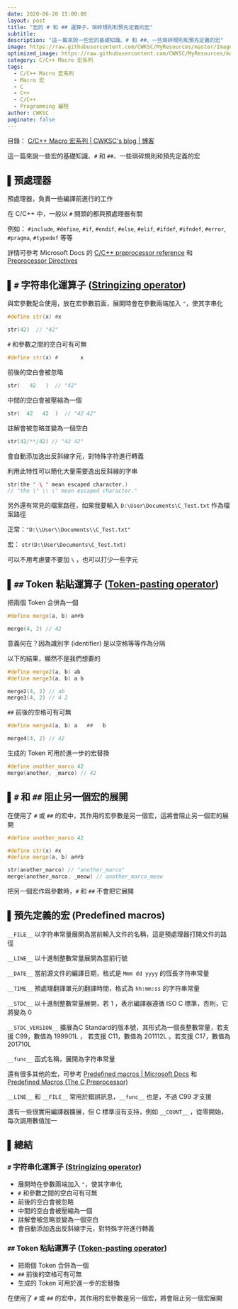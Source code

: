 ```yaml
---
date: 2020-06-20 15:00:00
layout: post
title: "宏的 # 和 ## 運算子、瑣碎規則和預先定義的宏"
subtitle: 
description: "這一篇來說一些宏的基礎知識、# 和 ##、一些瑣碎規則和預先定義的宏"
image: https://raw.githubusercontent.com/CWKSC/MyResources/master/Image/post3.png
optimized_image: https://raw.githubusercontent.com/CWKSC/MyResources/master/Image/optimized/post3_opt.jpg
category: C/C++ Macro 宏系列
tags:
  - C/C++ Macro 宏系列
  - Macro 宏
  - C
  - C++
  - C/C++
  - Programming 編程
author: CWKSC
paginate: false
---
```


目錄： <a href="https://cwksc.github.io/C_C++-Macro-宏系列/">C/C++ Macro 宏系列 | CWKSC's blog | 博客</a>

這一篇來說一些宏的基礎知識、`#` 和 `##`、一些瑣碎規則和預先定義的宏

## ▌預處理器

預處理器，負責一些編譯前進行的工作

在 C/C++ 中，一般以 `#` 開頭的都與預處理器有關

例如： `#include`, `#define`, `#if`, `#endif`, `#else`, `#elif`, `#ifdef`, `#ifndef`, `#error`, `#pragma`, `#typedef` 等等

詳情可參考 Microsoft Docs 的 <a href="https://link.zhihu.com/?target=https%3A//docs.microsoft.com/en-us/cpp/preprocessor/c-cpp-preprocessor-reference%3Fview%3Dvs-2017">C/C++ preprocessor reference</a> 和 <a href="https://link.zhihu.com/?target=https%3A//docs.microsoft.com/en-us/cpp/preprocessor/preprocessor-directives%3Fview%3Dvs-2017">Preprocessor Directives</a> 

## ▌`#` 字符串化運算子 ([Stringizing operator](https://docs.microsoft.com/en-us/cpp/preprocessor/stringizing-operator-hash?view=vs-2017))

與宏參數配合使用，放在宏參數前面，展開時會在參數兩端加入 `"`，使其字串化

```c++
#define str(x) #x

str(42)  // "42"
```

`#` 和參數之間的空白可有可無

```c++
#define str(x) #       x
```

前後的空白會被忽略

```c++
str(   42   )  // "42"
```

中間的空白會被壓縮為一個

```c++
str(  42   42  )  // "42 42"
```

註解會被忽略並變為一個空白

```c++
str(42/**/42) // "42 42"
```

會自動添加逸出反斜線字元，對特殊字符進行轉義

利用此特性可以簡化大量需要逸出反斜線的字串

```c++
str(the " \ " mean escaped character.)
// "the \" \\ \" mean escaped character."
```

另外還有常見的檔案路徑，如果我要輸入 `D:\User\Documents\C_Test.txt` 作為檔案路徑

正常：`"D:\\User\\Documents\\C_Test.txt"`

宏： `str(D:\User\Documents\C_Test.txt)`

可以不用考慮要不要加 `\` ，也可以打少一些字元

## ▌`##` Token 粘貼運算子 ([Token-pasting operator](https://docs.microsoft.com/en-us/cpp/preprocessor/token-pasting-operator-hash-hash?view=vs-2017))

把兩個 Token 合併為一個

```c++
#define merge(a, b) a##b

merge(4, 2) // 42
```

意義何在？因為識別字 (identifier) 是以空格等等作為分隔

以下的結果，顯然不是我們想要的

```c++
#define merge2(a, b) ab
#define merge3(a, b) a b

merge2(4, 2) // ab
merge3(4, 2) // 4 2
```

`##` 前後的空格可有可無

```c++
#define merge4(a, b) a   ##   b

merge4(4, 2) // 42
```

生成的 Token 可用於進一步的宏替換

```c++
#define another_marco 42
merge(another, _marco) // 42
```

## ▌`#` 和 `##` 阻止另一個宏的展開

在使用了 `#` 或 `##` 的宏中，其作用的宏參數是另一個宏，這將會阻止另一個宏的展開

```c++
#define another_marco 42

#define str(x) #x
#define merge(a, b) a##b

str(another_marco) // "another_marco"
merge(another_marco, _meow) // another_marco_meow
```

把另一個宏作爲參數時，`#` 和 `##` 不會把它展開

## ▌預先定義的宏 (Predefined macros)

`__FILE__` 以字符串常量展開為當前輸入文件的名稱，這是預處理器打開文件的路徑

`__LINE__` 以十進制整數常量展開為當前行號

`__DATE__` 當前源文件的編譯日期，格式是 `Mmm dd yyyy` 的恆長字符串常量

`__TIME__` 預處理翻譯單元的翻譯時間，格式為 `hh:mm:ss` 的字符串常量

`__STDC__` 以十進制整數常量展開，若 1 ，表示編譯器遵循 ISO C 標準，否則，它將變為 0

`__STDC_VERSION__` 擴展為C Standard的版本號，其形式為一個長整數常量，若支援 C99，數值為 199901L ， 若支援 C11，數值為 201112L 。若支援 C17，數值為 201710L

`__func__` 函式名稱，展開為字符串常量

還有很多其他的宏，可參考 <a href="https://docs.microsoft.com/en-us/cpp/preprocessor/predefined-macros?view=vs-2019">Predefined macros | Microsoft Docs</a> 和 [Predefined Macros (The C Preprocessor)](https://gcc.gnu.org/onlinedocs/cpp/Predefined-Macros.html#Predefined-Macros)

`__LINE__` 和 `__FILE__` 常用於錯誤訊息，`__func__` 也是，不過 C99 才支援

還有一些很實用編譯器擴展，但 C 標準沒有支持，例如 `__COUNT__` ，從零開始，每次調用數值加一

## ▌總結

### `#` 字符串化運算子 ([Stringizing operator](https://docs.microsoft.com/en-us/cpp/preprocessor/stringizing-operator-hash?view=vs-2017))

- 展開時在參數兩端加入 `"`，使其字串化
- `#` 和參數之間的空白可有可無
- 前後的空白會被忽略
- 中間的空白會被壓縮為一個
- 註解會被忽略並變為一個空白
- 會自動添加逸出反斜線字元，對特殊字符進行轉義

### `##` Token 粘貼運算子 ([Token-pasting operator](https://docs.microsoft.com/en-us/cpp/preprocessor/token-pasting-operator-hash-hash?view=vs-2017))

- 把兩個 Token 合併為一個
- `##` 前後的空格可有可無
- 生成的 Token 可用於進一步的宏替換

在使用了 `#` 或 `##` 的宏中，其作用的宏參數是另一個宏，將會阻止另一個宏展開

